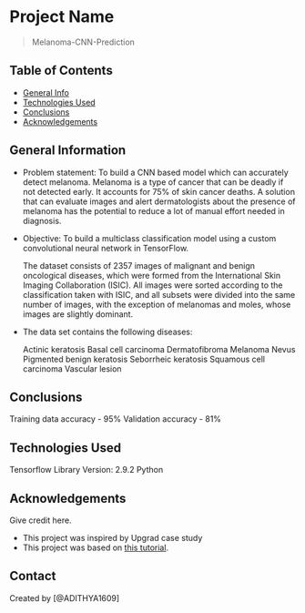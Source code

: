 # Project Name
> Melanoma-CNN-Prediction


## Table of Contents
* [General Info](#general-information)
* [Technologies Used](#technologies-used)
* [Conclusions](#conclusions)
* [Acknowledgements](#acknowledgements)

<!-- You can include any other section that is pertinent to your problem -->

## General Information
- Problem statement: 
  To build a CNN based model which can accurately detect melanoma. Melanoma is a type of cancer that can be deadly if not detected early. It accounts for 75% of skin   cancer deaths. A solution that can evaluate images and alert dermatologists about the presence of melanoma has the potential to reduce a lot of manual effort needed in diagnosis.

- Objective:
  To build a multiclass classification model using a custom convolutional neural network in TensorFlow.

  The dataset consists of 2357 images of malignant and benign oncological diseases, which were formed from the International Skin Imaging Collaboration (ISIC). All images were sorted according to the classification taken with ISIC, and all subsets were divided into the same number of images, with the exception of melanomas and moles, whose images are slightly dominant.


- The data set contains the following diseases:

  Actinic keratosis
  Basal cell carcinoma
  Dermatofibroma
  Melanoma
  Nevus
  Pigmented benign keratosis
  Seborrheic keratosis
  Squamous cell carcinoma
  Vascular lesion

## Conclusions
Training data accuracy - 95%
Validation accuracy - 81%


## Technologies Used
Tensorflow Library Version: 2.9.2
Python


## Acknowledgements
Give credit here.
- This project was inspired by Upgrad case study
- This project was based on [this tutorial](https://learn.upgrad.com/course/3094/segment/31633/188548/579414/2964973).


## Contact
Created by [@ADITHYA1609] 